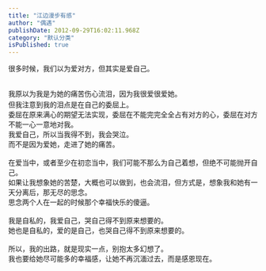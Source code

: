 ```yaml
---
title: "江边漫步有感"
author: "偶遇"
publishDate: 2012-09-29T16:02:11.968Z
category: "默认分类"
isPublished: true
---
```


很多时候，我们以为爱对方，但其实是爱自己。<div><br></div><div><span style="line-height: 22px;"    >我原以为</span>我是为她的痛苦伤心流泪，因为我很爱很爱她。</div><div>但我注意到我的泪点是在自己的委屈上。</div><div>委屈在原来满心的期望无法实现，委屈在不能完完全全占有对方的心，委屈在对方不能一心一意地对我。</div><div>我爱自己，所以当我得不到，我会哭泣。</div><div>而不是因为爱她，走进了她的痛苦。</div><div><br></div><div>在爱当中，或者至少在初恋当中，我们可能不那么为自己着想，但绝不可能抛开自己。</div><div>如果让我想象她的苦楚，大概也可以做到，也会流泪，但方式是，想象我和她有一天分离后，那无尽的思念。</div><div>思念两个人在一起的时候那个幸福快乐的傻逼。</div><div><br></div><div>我是自私的，我爱自己，哭自己得不到原来想要的。</div><div>她也是自私的，爱的是自己，也哭自己得不到原来想要的。</div><div><br></div><div>所以，我的出路，就是现实一点，别抱太多幻想了。</div><div>我也要给她尽可能多的幸福感，让她不再沉湎过去，而是感恩现在。</div>